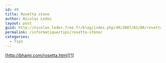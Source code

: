 ```yaml
---
id: 49
title: Rosetta stone
author: Nicolas Ledez
layout: post
guid: http://nicolas.ledez.free.fr/blog/index.php/49/2007/02/08/rosetta-stone/
permalink: /informatique/tips/rosetta-stone/
categories:
  - Tips
---
```

[http://bhami.com/rosetta.html][1]

 [1]: http://bhami.com/rosetta.html "http://bhami.com/rosetta.html"